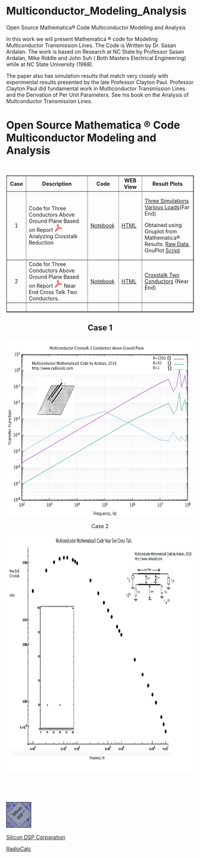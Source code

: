 # Multiconductor_Modeling_Analysis
Open Source Mathematica® Code Multiconductor Modeling and Analysis

 In this work we will present Mathematica ® code for Modeling Multiconductor Transmission Lines. The Code is Written by Dr. Sasan Ardalan. The work is based on Research at NC State by Professor Sasan Ardalan, Mike Riddle and John Suh ( Both Masters Electrical Engineering) while at NC State University (1988).

The paper also has simulation results that match very closely with experimental results presented by the late Professor Clayton Paul. Professor Clayton Paul did fundamental work in Multiconductor Transmission Lines and the Derivation of Per Unit Parameters. See his book on the Analysis of Multconductor Transmission Lines.

 <h1 >Open Source Mathematica &reg; Code Multiconductor Modeling and Analysis    </h1>
    <p>&nbsp;</p>
    <table width="1135" border="1">
      <tbody>
        <tr>
          <th width="47" scope="col"><div align="center">Case</div></th>
          <th width="484" scope="col">Description</th>
          <th width="87" scope="col">Code</th>
          <th width="81" scope="col">WEB View</th>
          <th width="258" scope="col">Result Plots</th>
        </tr>
        <tr>
          <td><div align="center">1</div></td>
          <td>Code for Three Conductors Above Ground Plane Based on Report <a href="Multiconductor_Derivation_Ardalan_Riddle_1988_CCSP.pdf"><img src="pdf.gif" width="22" height="21" alt=""/></a>Analyzing Crosstalk Reduction</td>
          <td><a href="Mathematica_NoteBooks/Multconductor_PerUnitLengthParallelAboveGround_Straight_Inductance_Reduction_CrossTalk.nb">Notebook</a></td>
          <td><a href="Mathematica_WEB_Views/Multconductor_PerUnitLengthParallelAboveGround_Straight_Inductance_Reduction_CrossTalk/Multconductor_PerUnitLengthParallelAboveGround_Straight_Inductance_Reduction_CrossTalk.htm">HTML</a></td>
          <td><p><a href="multiconductor_3_above_ground_plane.jpg">Three Simulations Various Loads</a>(Far End)</p>
          <p>Obtained using Gnuplot from Mathematica&reg; Results. <a href="multicond_two_wire_straight_receptor_fec_mathematica.txt">Raw Data</a>, GnuPlot <a href="freq_transfer_3_column.gp">Script</a></p></td>
        </tr>
        <tr>
          <td><div align="center">2</div></td>
          <td>Code for Three Conductors Above Ground Plane Based on Report <a href="Multiconductor_Derivation_Ardalan_Riddle_1988_CCSP.pdf"><img src="pdf.gif" width="22" height="21" alt=""/></a> Near End Cross Talk Two Conductors.</td>
          <td><a href="Mathematica_NoteBooks/Multconductor_PerUnitLengthParallelAboveGround_Crosstalk_Two_Conductors.nb">Notebook</a></td>
          <td><a href="Mathematica_WEB_Views/Multconductor_PerUnitLengthParallelAboveGround_Crosstalk_Two_Conductors/Multconductor_PerUnitLengthParallelAboveGround_Crosstalk_Two_Conductors.htm">HTML</a></td>
          <td><a href="Results_Two_Conductor_Crosstalk2.jpg">Crosstalk Two Conductors</a> (Near End)</td>
        </tr>
        <tr>
          <td><div align="center"></div></td>
          <td>&nbsp;</td>
          <td>&nbsp;</td>
          <td>&nbsp;</td>
          <td>&nbsp;</td>
        </tr>
      </tbody>
    </table>
     
  <h2 align="center" > Case 1</h2>
    <p align="center"><img src="multiconductor_3_above_ground_plane.jpg" width="640" height="478" alt=""/></p>
    <p align="center"><span >Case 2</span></p>
    <p align="center"><img src="Results_Two_Conductor_Crosstalk2.jpg" width="956" height="640" alt=""/></p>
    <p>&nbsp;</p>
    <p>&nbsp;</p>
 
<p>
<a href="http://www.silicondsp.com"><img src="sd-logo-tm_sm.gif" width="67" height="69" alt=""></a>
<p>
<a href="http://www.silicondsp.com">Silicon DSP Corporation </a>
<p>
<p>
<a href="http://www.radiocalc.com">RadioCalc </a>
<p>

